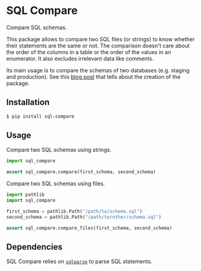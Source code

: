# SQL Compare

Compare SQL schemas.

This package allows to compare two SQL files (or strings) to know whether their
statements are the same or not. The comparison doesn't care about the order of
the columns in a table or the order of the values in an enumerator. It also
excludes irrelevant data like comments.

Its main usage is to compare the schemas of two databases (e.g. staging and
production). See this [blog post](https://blog.mergify.com/ensuring-seamless-sql-migrations-in-production/)
that tells about the creation of the package.

## Installation

```bash
$ pip install sql-compare
```

## Usage

Compare two SQL schemas using strings.

```python
import sql_compare

assert sql_compare.compare(first_schema, second_schema)
```

Compare two SQL schemas using files.

```python
import pathlib
import sql_compare

first_schema = pathlib.Path("/path/to/schema.sql")
second_schema = pathlib.Path("/path/to/other/schema.sql")

assert sql_compare.compare_files(first_schema, second_schema)
```

## Dependencies

SQL Compare relies on [`sqlparse`](https://sqlparse.readthedocs.io/en/latest/)
to parse SQL statements.
